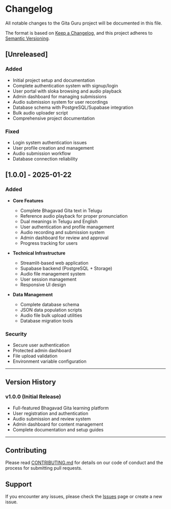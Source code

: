 
# Changelog

All notable changes to the Gita Guru project will be documented in this file.

The format is based on [Keep a Changelog](https://keepachangelog.com/en/1.0.0/),
and this project adheres to [Semantic Versioning](https://semver.org/spec/v2.0.0.html).

## [Unreleased]

### Added
- Initial project setup and documentation
- Complete authentication system with signup/login
- User portal with sloka browsing and audio playback
- Admin dashboard for managing submissions
- Audio submission system for user recordings
- Database schema with PostgreSQL/Supabase integration
- Bulk audio uploader script
- Comprehensive project documentation

### Fixed
- Login system authentication issues
- User profile creation and management
- Audio submission workflow
- Database connection reliability

## [1.0.0] - 2025-01-22

### Added
- **Core Features**
  - Complete Bhagavad Gita text in Telugu
  - Reference audio playback for proper pronunciation
  - Dual meanings in Telugu and English
  - User authentication and profile management
  - Audio recording and submission system
  - Admin dashboard for review and approval
  - Progress tracking for users

- **Technical Infrastructure**
  - Streamlit-based web application
  - Supabase backend (PostgreSQL + Storage)
  - Audio file management system
  - User session management
  - Responsive UI design

- **Data Management**
  - Complete database schema
  - JSON data population scripts
  - Audio file bulk upload utilities
  - Database migration tools

### Security
- Secure user authentication
- Protected admin dashboard
- File upload validation
- Environment variable configuration

---

## Version History

### v1.0.0 (Initial Release)
- Full-featured Bhagavad Gita learning platform
- User registration and authentication
- Audio submission and review system
- Admin dashboard for content management
- Complete documentation and setup guides

---

## Contributing

Please read [CONTRIBUTING.md](CONTRIBUTING.md) for details on our code of conduct and the process for submitting pull requests.

## Support

If you encounter any issues, please check the [Issues](../../issues) page or create a new issue.
